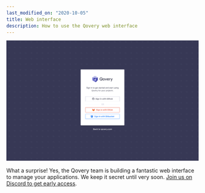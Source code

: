 ```yaml
---
last_modified_on: "2020-10-05"
title: Web interface
description: How to use the Qovery web interface
---
```

<p align="center">
  <img src="/img/qovery_signup.svg" alt="Qovery Sign-up page" />
</p>

What a surprise! Yes, the Qovery team is building a fantastic web interface to manage your applications.
We keep it secret until very soon. [Join us on Discord to get early access][urls.qovery_chat].


[urls.qovery_chat]: https://discord.qovery.com
